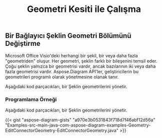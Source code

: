 ﻿---
title: Geometri Kesiti ile Çalışma
type: docs
weight: 180
url: /tr/java/working-with-geometry-section/
---
## **Bir Bağlayıcı Şeklin Geometri Bölümünü Değiştirme**
Microsoft Office Visio'deki herhangi bir şekil, bir veya daha fazla "geometriden" oluşur. Her geometri, şeklin farklı bir bileşenini temsil eder. Çoğu şeklin yalnızca bir geometrisi vardır, ancak bazılarının iki veya daha fazla geometrisi vardır. Aspose.Diagram API'ler, geliştiricilerin bu geometrileri programlı olarak yönetmesine olanak tanır.

Aşağıdaki kod parçacıkları, bir Şeklin geometrilerini yönetir.
### **Programlama Örneği**
Aşağıdaki kod parçacıkları, bir Şeklin geometrilerini yönetir.

{{< gist "aspose-diagram-gists" "a970e3b0531843f718d7f46abf12d56a" "Examples-src-main-java-com-aspose-diagram-examples-Geometry-EditConnectorGeometry-EditConnectorGeometry.java" >}}

